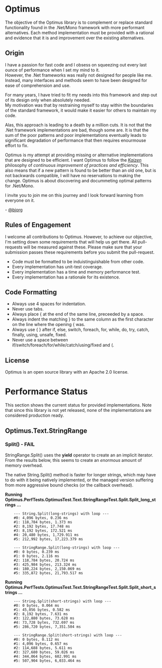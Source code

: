Optimus
=======

The objective of the Optimus library is to complement or replace standard functionality found in the .Net/Mono framework 
with more performant alternatives. Each method implementation must be provided with a rational and evidence that it is
and improvement over the existing alternatives.

Origin
------
I have a passion for fast code and I obsess on squeezing out every last ounce of performance when I set my mind to it.  
However, the .Net frameworks was really not designed for people like me.  Instead, many interfaces and methods seem to 
have been designed for ease of comprehension and use.

For many years, I have tried to fit my needs into this framework and step out of its design only when absolutely needed.  
My motivation was that by restraining myself to stay within the boundaries of the standard framework, it would make it 
easier for others to maintain my code.

Alas, this approach is leading to a death by a million cuts.  It is not that the .Net framework implementations are bad, 
though some are.  It is that the sum of the poor patterns and poor implementations eventually leads to significant 
degradation of performance that then requires enourmouse effort to fix.

Optimus is my attempt at providing missing or alternative implementations that are designed to be efficient.  I want 
Optimus to follow the *[Kaizen](http://en.wikipedia.org/wiki/Kaizen)* philosophy of *continuous improvement of practices 
and efficiency*.  This also means that if a new pattern is found to be better than an old one, but is not backwards 
compatible, I will have no reservations to making the change.  Optimus is about discovering and docummeting optimal 
patterns for .Net/Mono.

I invite you to join me on this journey and I look forward learning from everyone on it.

\- [@bjorg](http://twitter.com/bjorg)

Rules of Engagement
-------------------
I welcome all contributions to Optimus.  However, to achieve our objective, I'm setting down some requirements that
will help us get there.  All pull-requests will be measured against these.  Please make sure that your submission
passes these requirements before you submit the pull-request.

* Code must be formatted to be induistinguishable from other code.
* Every implementation has unit-test coverage.
* Every implementation has a time and memory performance test.
* Every implementation has a rationale for its existence.

Code Formatting
---------------
* Always use 4 spaces for indentation.
* Never use tabs.
* Always place { at the end of the same line, preceeded by a space.
* Always indent the matching } to the same column as the first character on the line where the opening { was.
* Always use { } after if, else, switch, foreach, for, while, do, try, catch, finally, using, unsafe, fixed.
* Never use a space between if/switch/foreach/for/while/catch/using/fixed and (.

License
-------
Optimus is an open source library with an Apache 2.0 license.

Performance Status
==================

This section shows the current status for provided implementations.  Note that since this library is not yet released, 
none of the implementations are considered production ready.

## Optimus.Text.StringRange

### Split() - FAIL

StringRange.Split() uses the **yield** operator to create an an implicit iterator.  From the results below, this seems 
to create an *enormous* amount of memory overhead.

The native String.Split() method is faster for longer strings, which may have to do with it being natively implemented,
or the managed version suffering from more aggressive bound checks (or the callback overhead).

**Running Optimus.PerfTests.OptimusTest.Text.StringRangeTest.Split.Split\_long\_strings ...**

        --- String.Split(long-strings) with loop ---
        #0: 4,096 bytes, 0.236 ms
        #1: 118,784 bytes, 1.373 ms
        #2: 8,192 bytes, 17.748 ms
        #3: 8,192 bytes, 172.521 ms
        #4: 20,480 bytes, 1,729.911 ms
        #5: 212,992 bytes, 17,223.379 ms

        --- StringRange.Split(long-strings) with loop ---
        #0: 0 bytes, 0.239 ms
        #1: 0 bytes, 2.116 ms
        #2: 118,784 bytes, 20.724 ms
        #3: 425,984 bytes, 213.324 ms
        #4: 180,224 bytes, 2,150.069 ms
        #5: 335,872 bytes, 21,793.517 ms

**Running Optimus.PerfTests.OptimusTest.Text.StringRangeTest.Split.Split\_short\_strings ...**
        
        --- String.Split(short-strings) with loop ---
        #0: 0 bytes, 0.064 ms
        #1: 45,056 bytes, 0.582 ms
        #2: 8,192 bytes, 7.631 ms
        #3: 122,880 bytes, 73.628 ms
        #4: 73,728 bytes, 732.697 ms
        #5: 286,720 bytes, 7,351.504 ms

        --- StringRange.Split(short-strings) with loop ---
        #0: 0 bytes, 0.112 ms
        #1: 4,096 bytes, 0.657 ms
        #2: 114,688 bytes, 5.611 ms
        #3: 327,680 bytes, 59.026 ms
        #4: 344,064 bytes, 602.991 ms
        #5: 507,904 bytes, 6,033.464 ms
